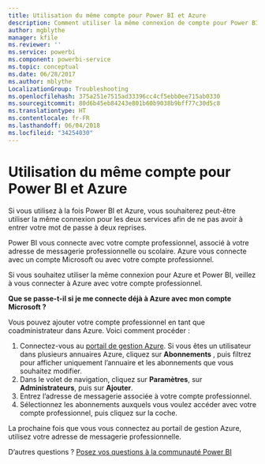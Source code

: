 ```yaml
---
title: Utilisation du même compte pour Power BI et Azure
description: Comment utiliser la même connexion de compte pour Power BI et Azure
author: mgblythe
manager: kfile
ms.reviewer: ''
ms.service: powerbi
ms.component: powerbi-service
ms.topic: conceptual
ms.date: 06/28/2017
ms.author: mblythe
LocalizationGroup: Troubleshooting
ms.openlocfilehash: 375a251e7515ad33396cc4cf5ebb0ee715ab0330
ms.sourcegitcommit: 80d6b45eb84243e801b60b9038b9bff77c30d5c8
ms.translationtype: HT
ms.contentlocale: fr-FR
ms.lasthandoff: 06/04/2018
ms.locfileid: "34254030"
---
```

# <a name="using-the-same-account-for-power-bi-and-azure"></a>Utilisation du même compte pour Power BI et Azure
Si vous utilisez à la fois Power BI et Azure, vous souhaiterez peut-être utiliser la même connexion pour les deux services afin de ne pas avoir à entrer votre mot de passe à deux reprises.

Power BI vous connecte avec votre compte professionnel, associé à votre adresse de messagerie professionnelle ou scolaire.  Azure vous connecte avec un compte Microsoft ou avec votre compte professionnel.

Si vous souhaitez utiliser la même connexion pour Azure et Power BI, veillez à vous connecter à Azure avec votre compte professionnel.

**Que se passe-t-il si je me connecte déjà à Azure avec mon compte Microsoft ?**

Vous pouvez ajouter votre compte professionnel en tant que coadministrateur dans Azure.  Voici comment procéder :

1. Connectez-vous au [portail de gestion Azure](http://manage.windowsazure.com/). Si vous êtes un utilisateur dans plusieurs annuaires Azure, cliquez sur **Abonnements** , puis filtrez pour afficher uniquement l’annuaire et les abonnements que vous souhaitez modifier.
2. Dans le volet de navigation, cliquez sur **Paramètres**, sur **Administrateurs**, puis sur **Ajouter**.
3. Entrez l’adresse de messagerie associée à votre compte professionnel.
4. Sélectionnez les abonnements auxquels vous voulez accéder avec votre compte professionnel, puis cliquez sur la coche.

La prochaine fois que vous vous connectez au portail de gestion Azure, utilisez votre adresse de messagerie professionnelle.

D’autres questions ? [Posez vos questions à la communauté Power BI](http://community.powerbi.com/)

